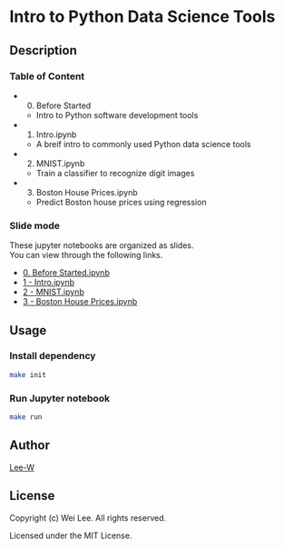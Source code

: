 # Intro to Python Data Science Tools

## Description

### Table of Content
* 0. Before Started
    * Intro to Python software development tools
* 1. Intro.ipynb
	* A breif intro to commonly used Python data science tools
* 2. MNIST.ipynb
	* Train a classifier to recognize digit images
* 3. Boston House Prices.ipynb
	* Predict Boston house prices using regression

### Slide mode
These jupyter notebooks are organized as slides.  
You can view through the following links.

* [0. Before Started.ipynb](https://nbviewer.jupyter.org/format/slides/github/Lee-W/Intro_to_Python_Data_Science_Tools/blob/master/0.%20Before%20Started.ipynb#/)
* [1 - Intro.ipynb](https://nbviewer.jupyter.org/format/slides/github/Lee-W/Intro_to_Python_Data_Science_Tools/blob/master/1%20-%20Intro.ipynb#/)
* [2 - MNIST.ipynb](https://nbviewer.jupyter.org/format/slides/github/Lee-W/Intro_to_Python_Data_Science_Tools/blob/master/2%20-%20MNIST.ipynb#/)
* [3 - Boston House Prices.ipynb](https://nbviewer.jupyter.org/format/slides/github/Lee-W/Intro_to_Python_Data_Science_Tools/blob/master/3%20-%20Boston%20House%20Prices.ipynb#/)

## Usage

### Install dependency
```sh
make init
```

### Run Jupyter notebook
```sh
make run
```

## Author
[Lee-W](https://github.com/Lee-W/)

## License
Copyright (c) Wei Lee. All rights reserved.

Licensed under the MIT License.
